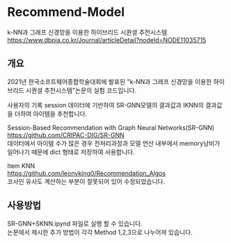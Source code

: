 # Recommend-Model
k-NN과 그래프 신경망을 이용한 하이브리드 시퀀셜 추천시스템
https://www.dbpia.co.kr/Journal/articleDetail?nodeId=NODE11035715

## 개요
2021년 한국소프트웨어종합학술대회에 발표된 "k-NN과 그래프 신경망을 이용한 하이브리드 시퀀셜 추천시스템"논문의 실험 코드입니다.  
  
사용자의 기록 session 데이터에 기반하여 SR-GNN모델의 결과값과 IKNN의 결과값을 더하여 아이템을 추천합니다.  
  
Session-Based Recommendation with Graph Neural Networks(SR-GNN)  
https://github.com/CRIPAC-DIG/SR-GNN  
데이터에서 아이템 수가 많은 경우 전처리과정과 모델 연산 내부에서 memory낭비가 일어나기 때문에 dict 형태로 저장하여 사용합니다.  
  
Item KNN  
https://github.com/leonvking0/Recommendation_Algos  
코사인 유사도 계산하는 부분이 잘못되어 있어 수정되었습니다.  

## 사용방법
SR-GNN+SKNN.ipynd 파일로 실행 할 수 있습니다.  
논문에서 제시한 추가 방법이 각각 Method 1,2,3으로 나누어져 있습니다.
